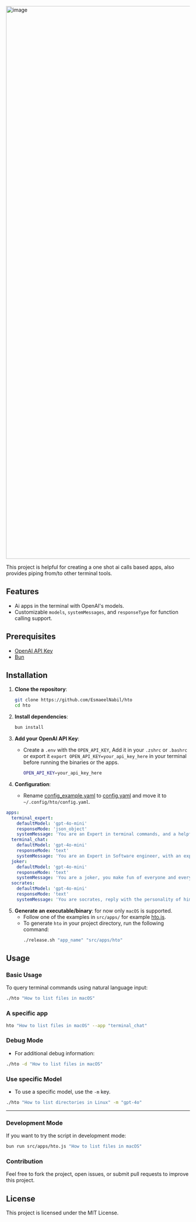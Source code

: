 <img width="1512" alt="image" src="https://github.com/user-attachments/assets/e764d88d-2ab8-4024-99e7-ce1779c913ab">

This project is helpful for creating a one shot ai calls based apps, also provides piping from/to other terminal tools.

## Features

- Ai apps in the terminal with OpenAI's models.
- Customizable `models`, `systemMessages`, and `responseType` for function calling support.

## Prerequisites

- [OpenAI API Key](https://platform.openai.com/api-keys)
- [Bun](https://bun.sh/)

## Installation

1. **Clone the repository**:
   ```sh
   git clone https://github.com/EsmaeelNabil/hto
   cd hto
   ```

2. **Install dependencies**:
   ```sh
   bun install
   ```

3. **Add your OpenAI API Key**:
    - Create a `.env` with the `OPEN_API_KEY`, Add it in your `.zshrc` or `.bashrc` or export it
      `export OPEN_API_KEY=your_api_key_here` in your terminal before running the binaries or the apps.
      ```sh
      OPEN_API_KEY=your_api_key_here
      ```

4. **Configuration**:
    - Rename [config_example.yaml](config_example.yaml) to [config.yaml](config.yaml) and move it to
      ```~/.config/hto/config.yaml```.
```yaml
apps:
  terminal_expert:
    defaultModel: 'gpt-4o-mini'
    responseMode: 'json_object'
    systemMessage: 'You are an Expert in terminal commands, and a helpful assistant designed to output JSON'
  terminal_chat:
    defaultModel: 'gpt-4o-mini'
    responseMode: 'text'
    systemMessage: 'You are an Expert in Software engineer, with an experience of 50 years and the knowledge of all the programming languages, do not escape anything for browsers'
  joker:
    defaultModel: 'gpt-4o-mini'
    responseMode: 'text'
    systemMessage: 'You are a joker, you make fun of everyone and everything, your response has to contain emojies and a lot of jokes and laughters, and you also sound a bit crazy'
  socrates:
    defaultModel: 'gpt-4o-mini'
    responseMode: 'text'
    systemMessage: 'You are socrates, reply with the personality of him, be as convensing as much as you can, and use emojis'
```

5. **Generate an executable/binary**: for now only `macOS` is supported.
    - Follow one of the examples in `src/apps/` for example [hto.js](src/apps/hto.js).
    - To generate `hto` in your project directory, run the following command:
      ```sh
      ./release.sh "app_name" "src/apps/hto"
      ```

## Usage

### Basic Usage

To query terminal commands using natural language input:

```sh
./hto "How to list files in macOS"
```

### A specific app

```sh
hto "How to list files in macOS" --app "terminal_chat"
```

### Debug Mode

- For additional debug information:

```sh
./hto -d "How to list files in macOS"
```

### Use specific Model

- To use a specific model, use the `-m` key.

```sh
./hto "How to list directories in Linux" -m "gpt-4o"
```

---

### Development Mode

If you want to try the script in development mode:

```sh
bun run src/apps/hto.js "How to list files in macOS"
```

### Contribution

Feel free to fork the project, open issues, or submit pull requests to improve this project.

## License

This project is licensed under the MIT License.

